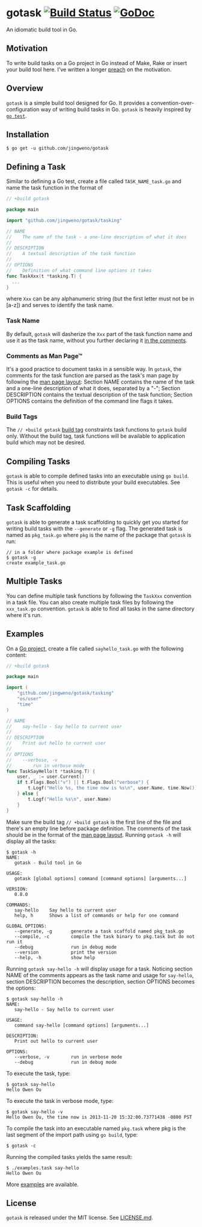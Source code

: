 # gotask [![Build Status](https://travis-ci.org/jingweno/gotask.png?branch=master)](https://travis-ci.org/jingweno/gotask) [![GoDoc](https://godoc.org/github.com/jingweno/gotask/tasking?status.png)](http://godoc.org/github.com/jingweno/gotask/tasking)

An idiomatic build tool in Go.

## Motivation

To write build tasks on a Go project in Go instead of Make, Rake or insert your build tool here.
I've written a longer [preach](http://owenou.com/2013/11/27/writing-build-tasks-in-go-with-gotask.html) on the motivation.

## Overview

`gotask` is a simple build tool designed for Go.
It provides a convention-over-configuration way of writing build tasks in Go.
`gotask` is heavily inspired by [`go test`](http://golang.org/pkg/testing).

## Installation

```plain
$ go get -u github.com/jingweno/gotask
```

## Defining a Task

Similar to defining a Go test, create a file called `TASK_NAME_task.go` and name the task function in the
format of

```go
// +build gotask

package main

import "github.com/jingweno/gotask/tasking"

// NAME
//    The name of the task - a one-line description of what it does
//
// DESCRIPTION
//    A textual description of the task function
//
// OPTIONS
//    Definition of what command line options it takes
func TaskXxx(t *tasking.T) {
  ...
}
```

where `Xxx` can be any alphanumeric string (but the first letter must not be in [a-z]) and serves to identify the task name.

### Task Name

By default, `gotask` will dasherize the `Xxx` part of the task function name and use it as the task name,
without you further declaring it [in the comments](https://github.com/jingweno/gotask#comments-as-man-page).

### Comments as Man Page™

It's a good practice to document tasks in a sensible way.
In `gotask`, the comments for the task function are parsed as the task's man page by following the [man page layout](http://en.wikipedia.org/wiki/Man_page#Layout):
Section NAME contains the name of the task and a one-line description of what it does, separated by a "-";
Section DESCRIPTION contains the textual description of the task function;
Section OPTIONS contains the definition of the command line flags it takes.

### Build Tags

The `// +build gotask` [build tag](http://golang.org/pkg/go/build/#Context) constraints task functions to `gotask` build only.
Without the build tag, task functions will be available to application build which may not be desired.

## Compiling Tasks

`gotask` is able to compile defined tasks into an executable using `go build`.
This is useful when you need to distribute your build executables.
See `gotask -c` for details.

## Task Scaffolding

`gotask` is able to generate a task scaffolding to quickly get you started for writing build tasks with the `--generate` or `-g` flag.
The generated task is named as `pkg_task.go` where `pkg` is the name of the package that `gotask` is run:

```plain
// in a folder where package example is defined
$ gotask -g
create example_task.go
```

## Multiple Tasks

You can define multiple task functions by following the `TaskXxx` convention in a task file.
You can also create multiple task files by following the `xxx_task.go` convention.
`gotask` is able to find all tasks in the same directory where it's run.

## Examples

On a [Go project](http://golang.org/doc/code.html#Organization), create a file called `sayhello_task.go` with the following content:

```go
// +build gotask

package main

import (
	"github.com/jingweno/gotask/tasking"
	"os/user"
	"time"
)

// NAME
//    say-hello - Say hello to current user
//
// DESCRIPTION
//    Print out hello to current user
//
// OPTIONS
//    --verbose, -v
//        run in verbose mode
func TaskSayHello(t *tasking.T) {
	user, _ := user.Current()
	if t.Flags.Bool("v") || t.Flags.Bool("verbose") {
		t.Logf("Hello %s, the time now is %s\n", user.Name, time.Now())
	} else {
		t.Logf("Hello %s\n", user.Name)
	}
}
```

Make sure the build tag `// +build gotask` is the first line of the file and there's an empty line before package definition.
The comments of the task should be in the format of the [man page layout](http://en.wikipedia.org/wiki/Man_page#Layout).
Running `gotask -h` will display all the tasks:

```plain
$ gotask -h
NAME:
   gotask - Build tool in Go

USAGE:
   gotask [global options] command [command options] [arguments...]

VERSION:
   0.8.0

COMMANDS:
   say-hello    Say hello to current user
   help, h      Shows a list of commands or help for one command

GLOBAL OPTIONS:
   --generate, -g       generate a task scaffold named pkg_task.go
   --compile, -c        compile the task binary to pkg.task but do not run it
   --debug              run in debug mode
   --version            print the version
   --help, -h           show help
```

Running `gotask say-hello -h` will display usage for a task.
Noticing section NAME of the comments appears as the task name and usage for
`say-hello`, section DESCRIPTION becomes the description, section OPTIONS becomes the options:

```plain
$ gotask say-hello -h
NAME:
   say-hello - Say hello to current user

USAGE:
   command say-hello [command options] [arguments...]

DESCRIPTION:
   Print out hello to current user

OPTIONS:
   --verbose, -v        run in verbose mode
   --debug              run in debug mode
```

To execute the task, type:

```plain
$ gotask say-hello
Hello Owen Ou
```

To execute the task in verbose mode, type:

```plain
$ gotask say-hello -v
Hello Owen Ou, the time now is 2013-11-20 15:32:00.73771438 -0800 PST
```

To compile the task into an executable named `pkg.task` where pkg is the
last segment of the import path using `go build`, type:

```plain
$ gotask -c
```

Running the compiled tasks yields the same result:

```plain
$ ./examples.task say-hello
Hello Owen Ou
```

More [examples](https://github.com/jingweno/gotask/tree/master/examples) are available.

## License

`gotask` is released under the MIT license. See [LICENSE.md](https://github.com/jingweno/gotask/blob/master/LICENSE.md).
